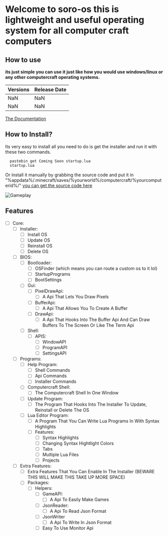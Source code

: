 # Welcome to soro-os this is lightweight and useful operating system for all computer craft computers
## How to use
**its just simple you can use it just like how you would use windows/linux or any other computercraft operating systems.**

Versions | Release Date
------------ | -------------
NaN | NaN
NaN | NaN

[The Documentation](docs/)

## How to Install?
Its very easy to install all you need to do is get the installer and run it with these two commands.

```
  pastebin get Coming Soon startup.lua
  startup.lua
```

Or install it manually by grabbing the source code and put it in "%appdata%/.minecraft/saves/%yourworld%/computercraft/%yourcomputerid%/"
[you can get the source code here](https://github.com/lolBoi9696/CC-SoroOS/releases)

![Gameplay](/images/)

## Features
- [ ] Core:
  - [ ] Installer:
    - [ ] Install OS
    - [ ] Update OS
    - [ ] Reinstall OS
    - [ ] Delete OS
  - [ ] BIOS:
    - [ ] Bootloader:
      - [ ] OSFinder (which means you can route a custom os to it lol)
      - [ ] StartupPrograms
      - [ ] BootSettings
    - [ ] Gui:
      - [ ] PixelDrawApi:
        - [ ] A Api That Lets You Draw Pixels
      - [ ] BufferApi:
        - [ ] A Api That Allows You To Create A Buffer
      - [ ] DrawApi:
        - [ ] A Api That Hooks Into The Buffer Api And Can Draw Buffers To The Screen Or Like The Term Api
    - [ ] Shell:
      - [ ] APIS:
        - [ ] WindowAPI
        - [ ] ProgramAPI
        - [ ] SettingsAPI
  - [ ] Programs:
    - [ ] Help Program:
      - [ ] Shell Commands
      - [ ] Api Commands
      - [ ] Installer Commands
    - [ ] Computercraft Shell:
      - [ ] The Computercraft Shell In One Window
    - [ ] Update Program:
      - [ ] The Program That Hooks Into The Installer To Update, Reinstall or Delete The OS
    - [ ] Lua Editor Program:
      - [ ] A Program That You Can Write Lua Programs In With Syntax Highlights
      - [ ] Features:
        - [ ] Syntax Highlights
        - [ ] Changing Syntax Hightlight Colors
        - [ ] Tabs
        - [ ] Multiple Lua Files
        - [ ] Projects
  - [ ] Extra Features:
    - [ ] Extra Features That You Can Enable In The Installer (BEWARE THIS WILL MAKE THIS TAKE UP MORE SPACE)
    - [ ] Packages:
      - [ ] Helpers:
          - [ ] GameAPI:
            - [ ] A Api To Easily Make Games
          - [ ] JsonReader:
            - [ ] A Api To Read Json Format
          - [ ] JsonWriter
            - [ ] A Api To Write In Json Format
          - [ ] Easy To Use Monitor Api
